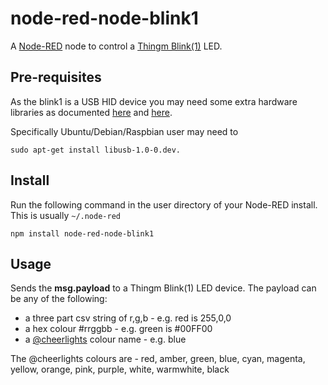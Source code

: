 node-red-node-blink1
====================

A <a href="http://nodered.org" target="_new">Node-RED</a> node to control a <a href="http://thingm.com/products/blink-1/" target="_new">Thingm Blink(1)</a> LED.

Pre-requisites
--------------

As the blink1 is a USB HID device you may need some extra hardware libraries as
documented <a href="https://www.npmjs.com/package/node-blink1" target="_new">here</a>
and <a href="https://github.com/todbot/blink1/blob/master/linux/51-blink1.rules" target="_new">here</a>.

Specifically Ubuntu/Debian/Raspbian user may need to

    sudo apt-get install libusb-1.0-0.dev.

Install
-------

Run the following command in the user directory of your Node-RED install.
This is usually `~/.node-red`

    npm install node-red-node-blink1


Usage
-----

Sends the <b>msg.payload</b> to a Thingm Blink(1) LED device. The payload can be any of the following:

 - a three part csv string of r,g,b - e.g. red is  255,0,0
 - a hex colour #rrggbb - e.g. green is  #00FF00
 - a <a href="http://www.cheerlights.com/control-cheerlights">@cheerlights</a> colour name - e.g. blue

 The @cheerlights colours are - red, amber, green, blue, cyan, magenta, yellow, orange, pink, purple, white, warmwhite, black
